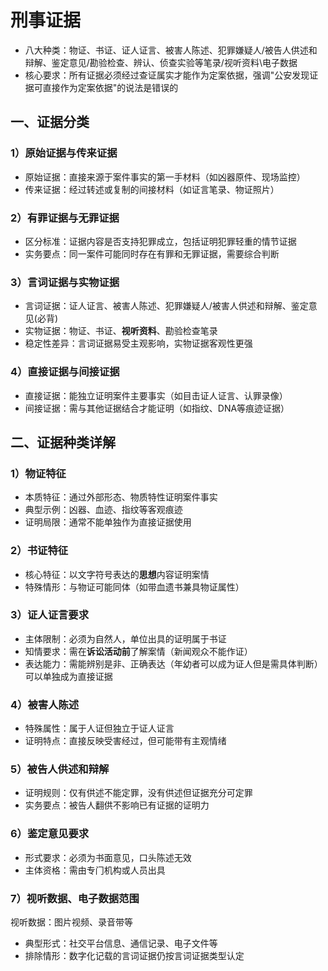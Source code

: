 # 刑事证据
- ⼋⼤种类：物证、书证、证⼈证⾔、被害⼈陈述、犯罪嫌疑⼈/被告⼈供述和辩解、鉴定意⻅/勘验检查、辨认、侦查实验等笔录/视听资料\电⼦数据
- 核⼼要求：所有证据必须经过查证属实才能作为定案依据，强调"公安发现证据可直接作为定案依据"的说法是错误的
## 一、证据分类 
### 1）原始证据与传来证据
-  原始证据：直接来源于案件事实的第⼀⼿材料（如凶器原件、现场监控）
-  传来证据：经过转述或复制的间接材料（如证⾔笔录、物证照⽚）
### 2）有罪证据与⽆罪证据 
-  区分标准：证据内容是否⽀持犯罪成⽴，包括证明犯罪轻重的情节证据
- 实务要点：同⼀案件可能同时存在有罪和⽆罪证据，需要综合判断
### 3）⾔词证据与实物证据 
-  ⾔词证据：证⼈证⾔、被害⼈陈述、犯罪嫌疑⼈/被害人供述和辩解、鉴定意⻅(必背)
 - 实物证据：物证、书证、**视听资料**、勘验检查笔录
 - 稳定性差异：⾔词证据易受主观影响，实物证据客观性更强
### 4）直接证据与间接证据 
 - 直接证据：能独⽴证明案件主要事实（如⽬击证⼈证⾔、认罪录像）
 - 间接证据：需与其他证据结合才能证明（如指纹、DNA等痕迹证据）
## 二、证据种类详解
### 1）物证特征
 - 本质特征：通过外部形态、物质特性证明案件事实
 - 典型示例：凶器、⾎迹、指纹等客观痕迹
 - 证明局限：通常不能单独作为直接证据使⽤
### 2）书证特征 
 - 核⼼特征：以⽂字符号表达的**思想**内容证明案情
 - 特殊情形：与物证可能同体（如带⾎遗书兼具物证属性）
### 3）证⼈证⾔要求 
 - 主体限制：必须为⾃然⼈，单位出具的证明属于书证
 - 知情要求：需在**诉讼活动前**了解案情（新闻观众不能作证）
 - 表达能⼒：需能辨别是⾮、正确表达（年幼者可以成为证人但是需具体判断）
可以单独成为直接证据
### 4）被害⼈陈述 
 - 特殊属性：属于⼈证但独⽴于证⼈证⾔
 - 证明特点：直接反映受害经过，但可能带有主观情绪
### 5）被告⼈供述和辩解
 - 证明规则：仅有供述不能定罪，没有供述但证据充分可定罪
 - 实务要点：被告⼈翻供不影响已有证据的证明⼒
### 6）鉴定意⻅要求 
 - 形式要求：必须为书⾯意⻅，⼝头陈述⽆效
 - 主体资格：需由专⻔机构或⼈员出具
### 7）视听数据、电⼦数据范围
视听数据：图片视频、录音带等
 - 典型形式：社交平台信息、通信记录、电⼦⽂件等
 - 排除情形：数字化记载的⾔词证据仍按⾔词证据类型认定
